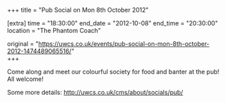 +++
title = "Pub Social on Mon 8th October 2012"

[extra]
time = "18:30:00"
end_date = "2012-10-08"
end_time = "20:30:00"
location = "The Phantom Coach"

original = "https://uwcs.co.uk/events/pub-social-on-mon-8th-october-2012-1474489065516/"    
+++

Come along and meet our colourful society for food and banter at the pub\! All welcome\!

Some more details: http://uwcs.co.uk/cms/about/socials/pub/

